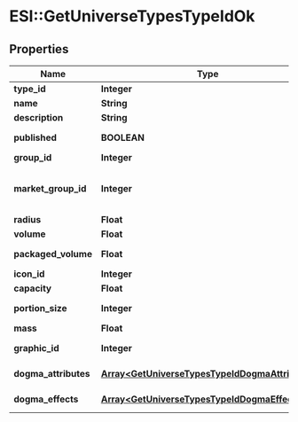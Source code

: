 # ESI::GetUniverseTypesTypeIdOk

## Properties
Name | Type | Description | Notes
------------ | ------------- | ------------- | -------------
**type_id** | **Integer** | type_id integer | 
**name** | **String** | name string | 
**description** | **String** | description string | 
**published** | **BOOLEAN** | published boolean | 
**group_id** | **Integer** | group_id integer | 
**market_group_id** | **Integer** | This only exists for types that can be put on the market | [optional] 
**radius** | **Float** | radius number | [optional] 
**volume** | **Float** | volume number | [optional] 
**packaged_volume** | **Float** | packaged_volume number | [optional] 
**icon_id** | **Integer** | icon_id integer | [optional] 
**capacity** | **Float** | capacity number | [optional] 
**portion_size** | **Integer** | portion_size integer | [optional] 
**mass** | **Float** | mass number | [optional] 
**graphic_id** | **Integer** | graphic_id integer | [optional] 
**dogma_attributes** | [**Array&lt;GetUniverseTypesTypeIdDogmaAttribute&gt;**](GetUniverseTypesTypeIdDogmaAttribute.md) | dogma_attributes array | [optional] 
**dogma_effects** | [**Array&lt;GetUniverseTypesTypeIdDogmaEffect&gt;**](GetUniverseTypesTypeIdDogmaEffect.md) | dogma_effects array | [optional] 


